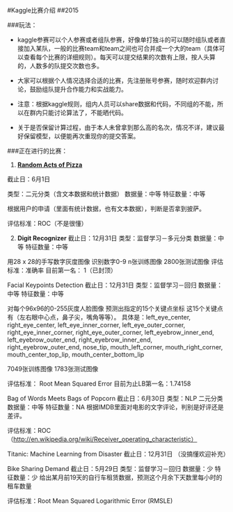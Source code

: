 #Kaggle比赛介绍
##2015

###玩法：
* kaggle参赛可以个人参赛或者组队参赛，好像单打独斗的可以随时组队或者直接加入某队，一般的比赛team和team之间也可合并成一个大的team（具体可以查看每个比赛的详细规则）。每天可以提交结果的次数有上限，按人头算的，人数多的队提交次数也多。

* 大家可以根据个人情况选择合适的比赛，先注册账号参赛，随时欢迎群内讨论，鼓励组队提升合作能力和实战能力。

* 注意：根据kaggle规则，组内人员可以share数据和代码，不同组的不能，所以在群内只能讨论算法了，不能晒代码。
* 关于是否保留计算过程，由于本人未曾拿到那么高的名次，情况不详，建议最好保留模型，以便能再次重现你的提交答案。

###正在进行的比赛：
1. [**Random Acts of Pizza**](http://www.kaggle.com/c/random-acts-of-pizza)

  截止日：6月1日

  类型：二元分类（含文本数据和统计数据）  数据量：中等  特征数量：中等

  根据用户的申请（里面有统计数据，也有文本数据），判断是否拿到披萨。

  评估标准：ROC（不是很懂）

2. **Digit Recognizer**
截止日：12月31日
类型：监督学习－多元分类  数据量：中等  特征数量：中等

用28 x 28的手写数字灰度图像  识别数字0-9
n张训练图像
2800张测试图像
评估标准：准确率
目前第一名： 1（已封顶）

Facial Keypoints Detection
截止日：12月31日
类型：监督学习－回归  数据量：中等  特征数量：中等

对每个96x96的0-255灰度人脸图像 预测出指定的15个关键点坐标 这15个关键点有（左右眼中心点，鼻子尖，嘴角等等）。
具体是：left_eye_center, right_eye_center, left_eye_inner_corner, left_eye_outer_corner, right_eye_inner_corner, right_eye_outer_corner, left_eyebrow_inner_end, left_eyebrow_outer_end, right_eyebrow_inner_end, right_eyebrow_outer_end, nose_tip, mouth_left_corner, mouth_right_corner, mouth_center_top_lip, mouth_center_bottom_lip

7049张训练图像
1783张测试图像

评估标准： Root Mean Squared Error
目前为止LB第一名：1.74158

Bag of Words Meets Bags of Popcorn
截止日：6月30日
类型：NLP 二元分类 数据量：中等  特征数量：NA
根据IMDB里面对电影的文字评论，判别是好评还是差评。

评估标准：ROC（http://en.wikipedia.org/wiki/Receiver_operating_characteristic）

Titanic: Machine Learning from Disaster
截止日：12月31日
（没搞懂欢迎补充）

Bike Sharing Demand
截止日：5月29日
类型：监督学习－回归  数据量：少  特征数量：少
给出某月前19天的自行车租赁数据，预测这个月余下天数里每小时的租车数量

评估标准：Root Mean Squared Logarithmic Error (RMSLE)
